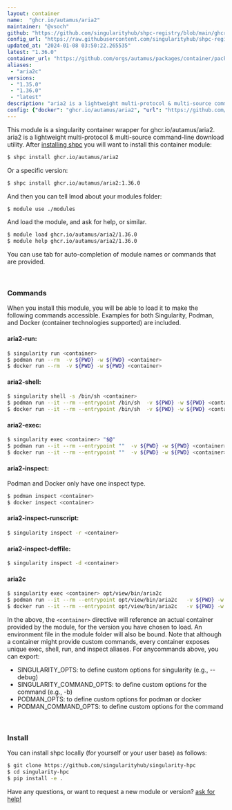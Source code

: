 ```yaml
---
layout: container
name:  "ghcr.io/autamus/aria2"
maintainer: "@vsoch"
github: "https://github.com/singularityhub/shpc-registry/blob/main/ghcr.io/autamus/aria2/container.yaml"
config_url: "https://raw.githubusercontent.com/singularityhub/shpc-registry/main/ghcr.io/autamus/aria2/container.yaml"
updated_at: "2024-01-08 03:50:22.265535"
latest: "1.36.0"
container_url: "https://github.com/orgs/autamus/packages/container/package/aria2"
aliases:
 - "aria2c"
versions:
 - "1.35.0"
 - "1.36.0"
 - "latest"
description: "aria2 is a lightweight multi-protocol & multi-source command-line download utility."
config: {"docker": "ghcr.io/autamus/aria2", "url": "https://github.com/orgs/autamus/packages/container/package/aria2", "maintainer": "@vsoch", "description": "aria2 is a lightweight multi-protocol & multi-source command-line download utility.", "latest": {"1.36.0": "sha256:c25549123cb7aa5464cdff72199179d641956ba3449f0cf48d9c850ec04047be"}, "tags": {"1.35.0": "sha256:26f2651fff3ffde61c222ede690d978f6ed4f3ecc2cdc25311f244842132c929", "1.36.0": "sha256:c25549123cb7aa5464cdff72199179d641956ba3449f0cf48d9c850ec04047be", "latest": "sha256:c25549123cb7aa5464cdff72199179d641956ba3449f0cf48d9c850ec04047be"}, "aliases": {"aria2c": "opt/view/bin/aria2c"}}
---
```


This module is a singularity container wrapper for ghcr.io/autamus/aria2.
aria2 is a lightweight multi-protocol & multi-source command-line download utility.
After [installing shpc](#install) you will want to install this container module:


```bash
$ shpc install ghcr.io/autamus/aria2
```

Or a specific version:

```bash
$ shpc install ghcr.io/autamus/aria2:1.36.0
```

And then you can tell lmod about your modules folder:

```bash
$ module use ./modules
```

And load the module, and ask for help, or similar.

```bash
$ module load ghcr.io/autamus/aria2/1.36.0
$ module help ghcr.io/autamus/aria2/1.36.0
```

You can use tab for auto-completion of module names or commands that are provided.

<br>

### Commands

When you install this module, you will be able to load it to make the following commands accessible.
Examples for both Singularity, Podman, and Docker (container technologies supported) are included.

#### aria2-run:

```bash
$ singularity run <container>
$ podman run --rm  -v ${PWD} -w ${PWD} <container>
$ docker run --rm  -v ${PWD} -w ${PWD} <container>
```

#### aria2-shell:

```bash
$ singularity shell -s /bin/sh <container>
$ podman run --it --rm --entrypoint /bin/sh  -v ${PWD} -w ${PWD} <container>
$ docker run --it --rm --entrypoint /bin/sh  -v ${PWD} -w ${PWD} <container>
```

#### aria2-exec:

```bash
$ singularity exec <container> "$@"
$ podman run --it --rm --entrypoint ""  -v ${PWD} -w ${PWD} <container> "$@"
$ docker run --it --rm --entrypoint ""  -v ${PWD} -w ${PWD} <container> "$@"
```

#### aria2-inspect:

Podman and Docker only have one inspect type.

```bash
$ podman inspect <container>
$ docker inspect <container>
```

#### aria2-inspect-runscript:

```bash
$ singularity inspect -r <container>
```

#### aria2-inspect-deffile:

```bash
$ singularity inspect -d <container>
```


#### aria2c

```bash
$ singularity exec <container> opt/view/bin/aria2c
$ podman run --it --rm --entrypoint opt/view/bin/aria2c   -v ${PWD} -w ${PWD} <container> -c " $@"
$ docker run --it --rm --entrypoint opt/view/bin/aria2c   -v ${PWD} -w ${PWD} <container> -c " $@"
```



In the above, the `<container>` directive will reference an actual container provided
by the module, for the version you have chosen to load. An environment file in the
module folder will also be bound. Note that although a container
might provide custom commands, every container exposes unique exec, shell, run, and
inspect aliases. For anycommands above, you can export:

 - SINGULARITY_OPTS: to define custom options for singularity (e.g., --debug)
 - SINGULARITY_COMMAND_OPTS: to define custom options for the command (e.g., -b)
 - PODMAN_OPTS: to define custom options for podman or docker
 - PODMAN_COMMAND_OPTS: to define custom options for the command

<br>

### Install

You can install shpc locally (for yourself or your user base) as follows:

```bash
$ git clone https://github.com/singularityhub/singularity-hpc
$ cd singularity-hpc
$ pip install -e .
```

Have any questions, or want to request a new module or version? [ask for help!](https://github.com/singularityhub/singularity-hpc/issues)